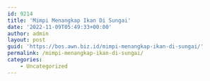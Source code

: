 ```yaml
---
id: 9214
title: 'Mimpi Menangkap Ikan Di Sungai'
date: '2022-11-09T05:49:33+00:00'
author: admin
layout: post
guid: 'https://bos.awn.biz.id/mimpi-menangkap-ikan-di-sungai/'
permalink: /mimpi-menangkap-ikan-di-sungai/
categories:
    - Uncategorized
---
```


